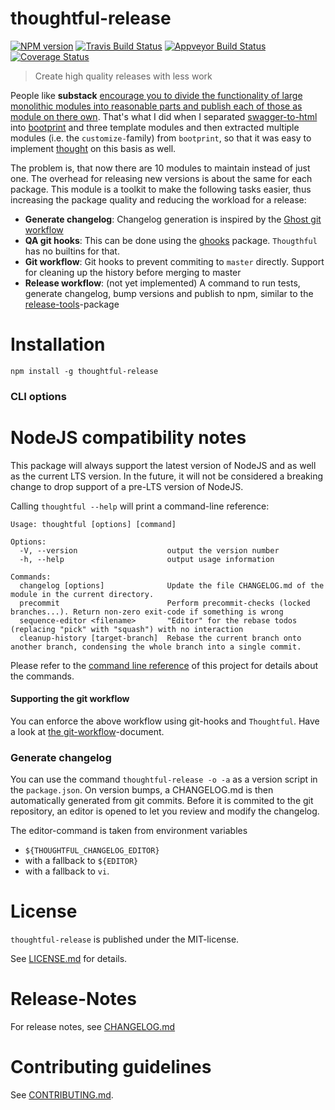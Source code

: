# thoughtful-release 

[![NPM version](https://img.shields.io/npm/v/thoughtful-release.svg)](https://npmjs.com/package/thoughtful-release)
[![Travis Build Status](https://travis-ci.org/nknapp/thoughtful-release.svg?branch=master)](https://travis-ci.org/nknapp/thoughtful-release)
[![Appveyor Build Status](https://ci.appveyor.com/api/projects/status/github/nknapp/thoughtful-release?svg=true&branch=master)](https://ci.appveyor.com/project/nknapp/thoughtful-release)
[![Coverage Status](https://img.shields.io/coveralls/nknapp/thoughtful-release.svg)](https://coveralls.io/r/nknapp/thoughtful-release)

> Create high quality releases with less work

People like **substack** [encourage you to divide 
the functionality of large monolithic modules into reasonable parts and publish each of those as module on 
there own](https://www.youtube.com/watch?v=DCQNm6yiZh0). That's what I did when I separated [swagger-to-html](https://npmjs.com/package/swagger-to-html) into [bootprint](https://npmjs.com/package/bootprint) and three
template modules and then extracted multiple modules (i.e. the `customize-`family) from `bootprint`, so that
it was easy to implement [thought](https://npmjs.com/package/thought) on this basis as well. 

The problem is, that now there are 10 modules to maintain instead of just one. The overhead for releasing new 
versions is about the same for each package. This module is a toolkit to make the following tasks easier, thus
increasing the package quality and reducing the workload for a release:

* **Generate changelog**: Changelog generation is inspired by the [Ghost git workflow](https://github.com/TryGhost/Ghost/wiki/Git-workflow)
* **QA git hooks**: This can be done using the [ghooks](https://npmjs.com/package/ghooks) package. `Thougthful` has no builtins for that.
* **Git workflow**: Git hooks to prevent commiting to `master` directly. Support for cleaning up the history before merging to master
* **Release workflow**: (not yet implemented) A command to run tests, generate changelog, bump versions and publish to npm,
    similar to the [release-tools](https://npmjs.com/package/release-tools)-package


# Installation

```
npm install -g thoughtful-release
```

### CLI options

# NodeJS compatibility notes

This package will always support the latest version of NodeJS and as well as
the current LTS version. In the future, it will not be considered a breaking
change to drop support of a pre-LTS version of NodeJS.

Calling `thoughtful --help` will print a command-line reference:

```
Usage: thoughtful [options] [command]

Options:
  -V, --version                    output the version number
  -h, --help                       output usage information

Commands:
  changelog [options]              Update the file CHANGELOG.md of the module in the current directory.
  precommit                        Perform precommit-checks (locked branches...). Return non-zero exit-code if something is wrong
  sequence-editor <filename>       "Editor" for the rebase todos (replacing "pick" with "squash") with no interaction
  cleanup-history [target-branch]  Rebase the current branch onto another branch, condensing the whole branch into a single commit.
```

Please refer to the [command line reference](man/thoughtful.md) of this project for 
details about the commands. 

#### Supporting the git workflow

You can enforce the above workflow using git-hooks and `Thoughtful`. Have a look at 
[the git-workflow](docs/git-workflow.md)-document.

### Generate changelog

You can use the command `thoughtful-release -o -a` as a version script in the `package.json`.
On version bumps, a CHANGELOG.md is then automatically generated from git commits.
Before it is commited to the git repository, an editor is opened to let you review and modify the changelog.

The editor-command is taken from environment variables 

* `${THOUGHTFUL_CHANGELOG_EDITOR}`
* with a fallback to `${EDITOR}`
* with a fallback to `vi`.




# License

`thoughtful-release` is published under the MIT-license.

See [LICENSE.md](LICENSE.md) for details.


# Release-Notes
 
For release notes, see [CHANGELOG.md](CHANGELOG.md)
 
# Contributing guidelines

See [CONTRIBUTING.md](CONTRIBUTING.md).